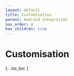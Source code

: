 ```yaml
---
layout: default
title: Customisation
parent: Android Integration
nav_order: 4
has_children: true
---
```


# Customisation
{: .no_toc }
